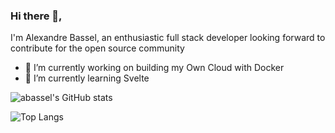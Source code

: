 ### Hi there 👋, 

I'm Alexandre Bassel, an enthusiastic full stack developer looking forward to contribute for the open source community

- 🔭 I’m currently working on building my Own Cloud with Docker 
- 🌱 I’m currently learning Svelte

<!-- https://github.com/anuraghazra/github-readme-stats -->
![abassel's GitHub stats](https://github-readme-stats.vercel.app/api?username=abassel&hide=stars,issues,contribs&count_private=true&show_icons=true)

![Top Langs](https://github-readme-stats.vercel.app/api/top-langs/?username=abassel&layout=compact)


<!--
**abassel/abassel** is a ✨ _special_ ✨ repository because its `README.md` (this file) appears on your GitHub profile.

Here are some ideas to get you started:


- 👯 I’m looking to collaborate on ...
- 🤔 I’m looking for help with ...
- 💬 Ask me about ...
- 📫 How to reach me: ...
- 😄 Pronouns: ...
- ⚡ Fun fact: ...
-->

